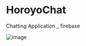 # HoroyoChat
Chatting Application _ firebase

![image](https://user-images.githubusercontent.com/34915108/43019125-d4f03ec6-8c96-11e8-9eef-d3b8d5968922.png )
